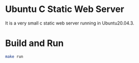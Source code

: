 # Ubuntu C Static Web Server
It is a very small c static web server running in Ubuntu20.04.3.

# Build and Run
```bash
make run
```